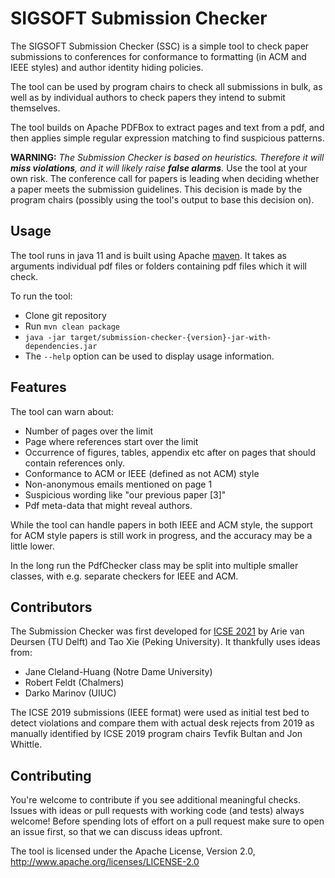 # SIGSOFT Submission Checker

The SIGSOFT Submission Checker (SSC) is a simple tool to check paper submissions to 
conferences for conformance to formatting (in ACM and IEEE styles) 
and author identity hiding policies.

The tool can be used by program chairs to check all submissions in bulk,
as well as by individual authors to check papers they intend to
submit themselves.

The tool builds on Apache PDFBox to extract pages and text 
from a pdf, and then applies simple regular expression matching to find
suspicious patterns.

**WARNING:** _The Submission Checker is based on heuristics. 
Therefore it will **miss violations**, and it will likely raise **false alarms**._ 
Use the tool at your own risk.
The conference call for papers is leading when deciding whether a paper
meets the submission guidelines. This decision is made by the 
program chairs (possibly using the tool's output to base this decision on). 

## Usage

The tool runs in java 11 and is built using Apache [maven](https://maven.apache.org/).
It takes as arguments individual pdf files or folders containing pdf files
which it will check.

To run the tool:

- Clone git repository
- Run `mvn clean package`
- `java -jar target/submission-checker-{version}-jar-with-dependencies.jar` <folder-with-pdfs>
- The `--help` option can be used to display usage information.

## Features

The tool can warn about:

- Number of pages over the limit
- Page where references start over the limit
- Occurrence of figures, tables, appendix etc after on pages that should contain references only.
- Conformance to ACM or IEEE (defined as not ACM) style
- Non-anonymous emails mentioned on page 1
- Suspicious wording like "our previous paper [3]"
- Pdf meta-data that might reveal authors.

While the tool can handle papers in both IEEE and ACM style,
the support for ACM style papers is still work in progress,
and the accuracy may be a little lower.

In the long run the PdfChecker class may be split into multiple
smaller classes, with e.g. separate checkers for IEEE and ACM.

## Contributors

The Submission Checker was first developed for [ICSE 2021][icse2021] by 
Arie van Deursen (TU Delft) and Tao Xie (Peking University).
It thankfully uses ideas from:

- Jane Cleland-Huang (Notre Dame University)
- Robert Feldt (Chalmers)
- Darko Marinov (UIUC)

The ICSE 2019 submissions (IEEE format) were used as initial
test bed to detect violations and compare them
with actual desk rejects from 2019 as manually
identified by ICSE 2019 program chairs Tevfik Bultan
and Jon Whittle.

[icse2021]: https://conf.researchr.org/home/icse-2021

## Contributing

You're welcome to contribute if you see additional meaningful checks.
Issues with ideas or pull requests with working code (and tests) always welcome!
Before spending lots of effort on a pull request make sure to open an issue first,
so that we can discuss ideas upfront.

The tool is licensed under the Apache License, Version 2.0,
 http://www.apache.org/licenses/LICENSE-2.0